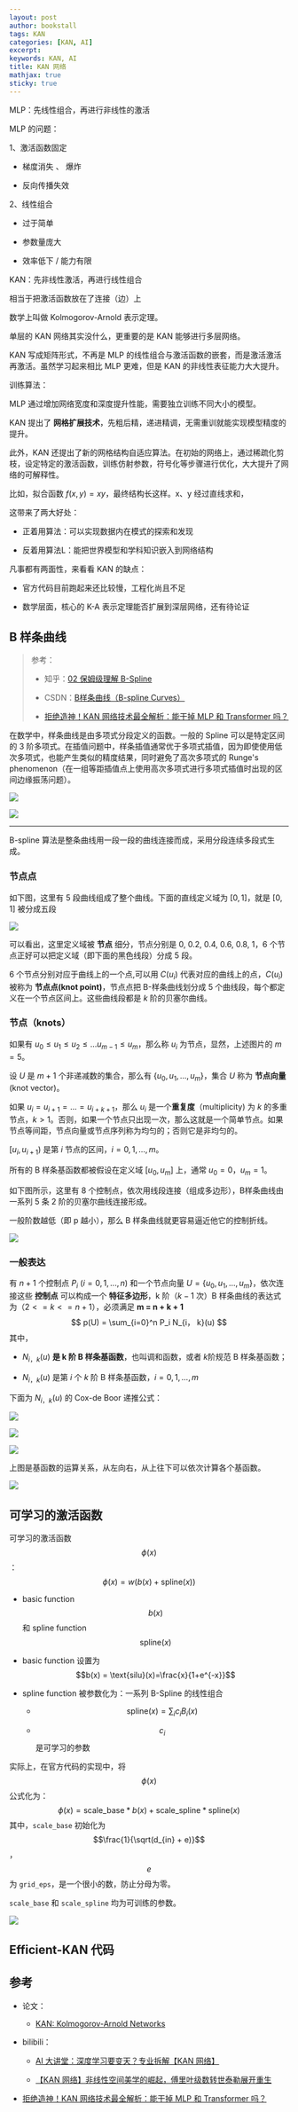 ```yaml
---
layout: post
author: bookstall
tags: KAN
categories: [KAN, AI]
excerpt: 
keywords: KAN, AI
title: KAN 网络
mathjax: true
sticky: true
---
```






MLP：先线性组合，再进行非线性的激活

MLP 的问题：

1、激活函数固定

  - 梯度消失 、 爆炸

  - 反向传播失效

2、线性组合

  - 过于简单

  - 参数量庞大

  - 效率低下 / 能力有限


KAN：先非线性激活，再进行线性组合

相当于把激活函数放在了连接（边）上

数学上叫做 Kolmogorov-Arnold 表示定理。

单层的 KAN 网络其实没什么，更重要的是 KAN 能够进行多层网络。

KAN 写成矩阵形式，不再是 MLP 的线性组合与激活函数的嵌套，而是激活激活再激活。虽然学习起来相比 MLP 更难，但是 KAN 的非线性表征能力大大提升。



训练算法：

MLP 通过增加网络宽度和深度提升性能，需要独立训练不同大小的模型。

KAN 提出了 **网格扩展技术**，先粗后精，递进精调，无需重训就能实现模型精度的提升。

此外，KAN 还提出了新的网格结构自适应算法。在初始的网络上，通过稀疏化剪枝，设定特定的激活函数，训练仿射参数，符号化等步骤进行优化，大大提升了网络的可解释性。

比如，拟合函数 $f(x, y) = xy$，最终结构长这样。x、y 经过直线求和，

这带来了两大好处：

- 正着用算法：可以实现数据内在模式的探索和发现

- 反着用算法L：能把世界模型和学科知识嵌入到网络结构

凡事都有两面性，来看看 KAN 的缺点：

- 官方代码目前跑起来还比较慢，工程化尚且不足

- 数学层面，核心的 K-A 表示定理能否扩展到深层网络，还有待论证


## B 样条曲线

> 参考：
>
> - 知乎：[02 保姆级理解 B-Spline](https://zhuanlan.zhihu.com/p/672199076)
>
> - CSDN：[B样条曲线（B-spline Curves）](https://blog.csdn.net/qq_40597317/article/details/81155571)
>
> - [拒绝造神！KAN 网络技术最全解析：能干掉 MLP 和 Transformer 吗？](https://cloud.tencent.com/developer/article/2415689)

在数学中，样条曲线是由多项式分段定义的函数。一般的 Spline 可以是特定区间的 3 阶多项式。在插值问题中，样条插值通常优于多项式插值，因为即使使用低次多项式，也能产生类似的精度结果，同时避免了高次多项式的 Runge's phenomenon（在一组等距插值点上使用高次多项式进行多项式插值时出现的区间边缘振荡问题）。

![](https://developer.qcloudimg.com/http-save/yehe-5990800/567c4bfd13f37879a520fde040041ef1.png)

![](https://developer.qcloudimg.com/http-save/yehe-5990800/a12d706a7f08bf40f22ba863f16a2629.png)

---

B-spline 算法是整条曲线用一段一段的曲线连接而成，采用分段连续多段式生成。

### 节点点

如下图，这里有 5 段曲线组成了整个曲线。下面的直线定义域为 $[0,1]$，就是 $[0,1]$ 被分成五段

![](https://img-blog.csdn.net/20180722184435811?watermark/2/text/aHR0cHM6Ly9ibG9nLmNzZG4ubmV0L3FxXzQwNTk3MzE3/font/5a6L5L2T/fontsize/400/fill/I0JBQkFCMA==/dissolve/70)

可以看出，这里定义域被 **节点** 细分，节点分别是 $0,\ 0.2,\ 0.4,\ 0.6,\ 0.8,\ 1$，6 个节点正好可以把定义域（即下面的黑色线段）分成 5 段。

6 个节点分别对应于曲线上的一个点,可以用 $C(u_i)$ 代表对应的曲线上的点，$C(u_i)$ 被称为 **节点点(knot point)**，节点点把 B-样条曲线划分成 5 个曲线段，每个都定义在一个节点区间上。这些曲线段都是 $k$ 阶的贝塞尔曲线。

### 节点（knots）

如果有 $u_0 \leq u_1 \leq u_2 \leq ... u_{m-1} \leq u_m$，那么称 $u_i$ 为节点，显然，上述图片的 $m = 5$。

设 $U$ 是 $m+1$ 个非递减数的集合，那么有 $\{u_0, u_1, ..., u_m\}$，集合 $U$ 称为 **节点向量**(knot vector)。

如果 $u_i = u_{i+1} = ... = u_{i+k+1}$，那么 $u_i$ 是一个**重复度**（multiplicity) 为 $k$ 的多重节点，$k>1$。否则，如果一个节点只出现一次，那么这就是一个简单节点。如果节点等间距，节点向量或节点序列称为均匀的；否则它是非均匀的。

$[u_i, u_{i+1})$ 是第 $i$ 节点的区间，$i=0,1,...,m$。

所有的 B 样条基函数都被假设在定义域 $[u_0, u_m]$ 上，通常 $u_0=0$，$u_m = 1$。


如下图所示，这里有 8 个控制点，依次用线段连接（组成多边形），B样条曲线由一系列 5 条 2 阶的贝塞尔曲线连接形成。

一般阶数越低（即 p 越小），那么 B 样条曲线就更容易逼近他它的控制折线。

![](https://img-blog.csdn.net/20180723204022207?watermark/2/text/aHR0cHM6Ly9ibG9nLmNzZG4ubmV0L3FxXzQwNTk3MzE3/font/5a6L5L2T/fontsize/400/fill/I0JBQkFCMA==/dissolve/70)



### 一般表达

有 $n+1$ 个控制点 $P_i\ (i=0,1,...,n)$ 和一个节点向量 $U=\{u_0, u_1, ..., u_m\}$，依次连接这些 **控制点** 可以构成一个 **特征多边形**，k 阶（$k - 1$ 次）B 样条曲线的表达式为（$2<=k<=n+1$），必须满足 **m = n + k + 1**
$$
p(U) = \sum_{i=0}^n P_i N_{i， k}(u)
$$
其中，

- $N_{i， k}(u)$ **是 k 阶 B 样条基函数**，也叫调和函数，或者 *k*阶规范 B 样条基函数；

- $N_{i， k}(u)$ 是第 $i$ 个 $k$ 阶 B 样条基函数，$i=0,1,..., m$

下面为 $N_{i， k}(u)$ 的 Cox-de Boor 递推公式：

![](https://img-blog.csdn.net/20180722190401665?watermark/2/text/aHR0cHM6Ly9ibG9nLmNzZG4ubmV0L3FxXzQwNTk3MzE3/font/5a6L5L2T/fontsize/400/fill/I0JBQkFCMA==/dissolve/70)

![](https://pic4.zhimg.com/80/v2-149dd275f5cbff185606794fa7a29803_720w.webp)

![](https://img-blog.csdn.net/20180723213149795?watermark/2/text/aHR0cHM6Ly9ibG9nLmNzZG4ubmV0L3FxXzQwNTk3MzE3/font/5a6L5L2T/fontsize/400/fill/I0JBQkFCMA==/dissolve/70)

上图是基函数的运算关系，从左向右，从上往下可以依次计算各个基函数。

![](https://developer.qcloudimg.com/http-save/yehe-5990800/47519b8515664d2abab31494f4b2b47e.png)


## 可学习的激活函数

可学习的激活函数 $$\phi(x)$$：$$\phi(x) = w(b(x) + \text{spline}(x))$$

- basic function $$b(x)$$ 和 spline function $$\text{spline}(x)$$

- basic function 设置为 $$b(x) = \text{silu}(x)=\frac{x}{1+e^{-x}}$$

- spline function 被参数化为：一系列 B-Spline 的线性组合

  - $$\text{spline}(x) = \sum_i c_i B_i(x)$$

  - $$c_i$$ 是可学习的参数

实际上，在官方代码的实现中，将 $$\phi(x)$$ 公式化为：
$$
\phi(x) = \text{scale\_base} * b(x) + \text{scale\_spline} * \text{spline}(x)
$$
其中，`scale_base` 初始化为 $$\frac{1}{\sqrt(d_{in} + e)}$$，$$e$$ 为 `grid_eps`，是一个很小的数，防止分母为零。

`scale_base` 和 `scale_spline` 均为可训练的参数。

![](https://pic2.zhimg.com/80/v2-0f9158eaf7b11fb91a297640da9efbed_720w.webp)


## Efficient-KAN 代码



## 参考

- 论文：

  - [KAN: Kolmogorov-Arnold Networks](https://arxiv.org/abs/2404.19756)

- bilibili：

  - [AI 大讲堂：深度学习要变天？专业拆解【KAN 网络】](https://www.bilibili.com/video/BV1Hb421b72f)

  - [【KAN 网络】非线性空间美学的崛起，傅里叶级数转世泰勒展开重生](https://www.bilibili.com/video/BV1Xs421A7Pk)

- [拒绝造神！KAN 网络技术最全解析：能干掉 MLP 和 Transformer 吗？](https://cloud.tencent.com/developer/article/2415689)




